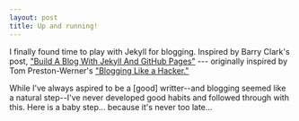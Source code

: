 ```yaml
---
layout: post
title: Up and running!
---
```


I finally found time to play with Jekyll for blogging. Inspired by Barry Clark's post, ["Build A Blog With Jekyll And GitHub Pages"](http://www.smashingmagazine.com/2014/08/01/build-blog-jekyll-github-pages/) --- originally inspired by Tom Preston-Werner's ["Blogging Like a Hacker."](http://tom.preston-werner.com/2008/11/17/blogging-like-a-hacker.html)

While I've always aspired to be a \[good\] writter--and blogging seemed like a natural step--I've never developed good habits and followed through with this. Here is a baby step... because it's never too late...
